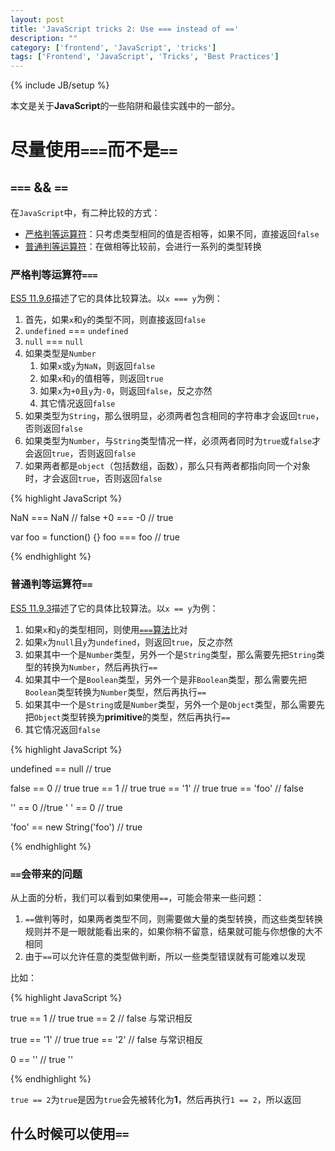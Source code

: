 ```yaml
---
layout: post
title: 'JavaScript tricks 2: Use === instead of =='
description: ""
category: ['frontend', 'JavaScript', 'tricks']
tags: ['Frontend', 'JavaScript', 'Tricks', 'Best Practices']
---
```

{% include JB/setup %}

本文是关于**JavaScript**的一些陷阱和最佳实践中的一部分。

# 尽量使用`===`而不是`==`

## `===` && `==`

在`JavaScript`中，有二种比较的方式：

* [严格判等运算符](http://es5.github.io/#x11.9.4)：只考虑类型相同的值是否相等，如果不同，直接返回`false`
* [普通判等运算符](http://es5.github.io/#x11.9.1)：在做相等比较前，会进行一系列的类型转换

### 严格判等运算符`===`

[ES5 11.9.6](http://es5.github.io/#x11.9.6)描述了它的具体比较算法。以`x === y`为例：

1. 首先，如果`x`和`y`的类型不同，则直接返回`false`
2. `undefined` === `undefined`
3. `null` === `null`
4. 如果类型是`Number`
    1. 如果`x`或`y`为`NaN`，则返回`false`
    2. 如果`x`和`y`的值相等，则返回`true`
    3. 如果`x`为`+0`且`y`为`-0`，则返回`false`，反之亦然
    4. 其它情况返回`false`
5. 如果类型为`String`，那么很明显，必须两者包含相同的字符串才会返回`true`，否则返回`false`
6. 如果类型为`Number`，与`String`类型情况一样，必须两者同时为`true`或`false`才会返回`true`，否则返回`false`
7. 如果两者都是`object`（包括数组，函数），那么只有两者都指向同一个对象时，才会返回`true`，否则返回`false`


{% highlight JavaScript %}

NaN === NaN // false
+0 === -0 // true

var foo = function() {}
foo === foo // true

{% endhighlight %}

### 普通判等运算符`==`

[ES5 11.9.3](http://es5.github.io/#x11.9.3)描述了它的具体比较算法。以`x == y`为例：

1. 如果`x`和`y`的类型相同，则使用[`===`算法](http://es5.github.io/#x11.9.6)比对
1. 如果`x`为`null`且`y`为`undefined`，则返回`true`，反之亦然
1. 如果其中一个是`Number`类型，另外一个是`String`类型，那么需要先把`String`类型的转换为`Number`，然后再执行`==`
1. 如果其中一个是`Boolean`类型，另外一个是非`Boolean`类型，那么需要先把`Boolean`类型转换为`Number`类型，然后再执行`==`
1. 如果其中一个是`String`或是`Number`类型，另外一个是`Object`类型，那么需要先把`Object`类型转换为**primitive**的类型，然后再执行`==`
1. 其它情况返回`false`


{% highlight JavaScript %}

undefined == null // true

false == 0 // true
true == 1 // true
true == '1' // true
true == 'foo' // false

'' == 0  //true
'  ' == 0 // true

'foo' == new String('foo') // true

{% endhighlight %}

### `==`会带来的问题

从上面的分析，我们可以看到如果使用`==`，可能会带来一些问题：

1. `==`做判等时，如果两者类型不同，则需要做大量的类型转换，而这些类型转换规则并不是一眼就能看出来的，如果你稍不留意，结果就可能与你想像的大不相同
1. 由于`==`可以允许任意的类型做判断，所以一些类型错误就有可能难以发现

比如：

{% highlight JavaScript %}

true == 1 // true
true == 2 // false 与常识相反

true == '1' // true
true == '2' // false 与常识相反

0 == '' // true
''

{% endhighlight %}

`true == 2`为`true`是因为`true`会先被转化为**1**，然后再执行`1 == 2`，所以返回  

## 什么时候可以使用`==`
